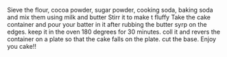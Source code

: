 Sieve the flour, cocoa powder, sugar powder, cooking soda, baking soda and mix them using milk and butter
Stirr it to make t fluffy
Take the cake container and pour your batter in it after rubbing the butter syrp on the edges.
keep it in the oven 180 degrees for 30 minutes.
coll it and revers the container on a plate so that the cake falls on the plate.
cut the base.
Enjoy you cake!!